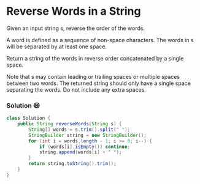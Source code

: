 # Reverse Words in a String
Given an input string s, reverse the order of the words.

A word is defined as a sequence of non-space characters. The words in s will be separated by at least one space.

Return a string of the words in reverse order concatenated by a single space.

Note that s may contain leading or trailing spaces or multiple spaces between two words. The returned string should only have a single space separating the words. Do not include any extra spaces.

### Solution :smile:

```java
class Solution {
    public String reverseWords(String s) {
        String[] words = s.trim().split(" ");
        StringBuilder string = new StringBuilder();
        for (int i = words.length - 1; i >= 0; i--) {
            if (words[i].isEmpty()) continue;
            string.append(words[i] + " ");
        }
        return string.toString().trim();
    }
}
```
